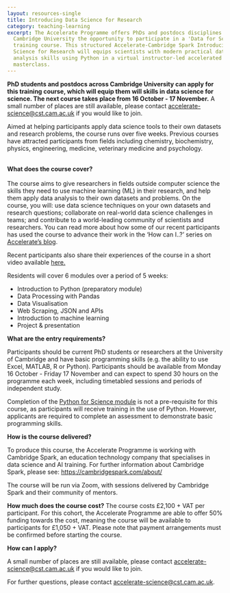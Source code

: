 ```yaml
---
layout: resources-single
title: Introducing Data Science for Research
category: teaching-learning
excerpt: The Accelerate Programme offers PhDs and postdocs disciplines across
  Cambridge University the opportunity to participate in a 'Data for Science'
  training course. This structured Accelerate-Cambridge Spark Introducing Data
  Science for Research will equips scientists with modern practical data
  analysis skills using Python in a virtual instructor-led accelerated
  masterclass.
---
```

**PhD students and postdocs across Cambridge University can apply for this training course, which will equip them will skills in data science for science. The next course takes place from 16 October - 17 November.** A small number of places are still available, please contact accelerate-science@cst.cam.ac.uk if you would like to join.  

Aimed at helping participants apply data science tools to their own datasets and research problems, the course runs over five weeks. Previous courses have attracted participants from fields including chemistry, biochemistry, physics, engineering, medicine, veterinary medicine and psychology.

\
**What does the course cover?**\
\
The course aims to give researchers in fields outside computer science the skills they need to use machine learning (ML) in their research, and help them apply data analysis to their own datasets and problems. On the course, you will: use data science techniques on your own datasets and research questions; collaborate on real-world data science challenges in teams; and contribute to a world-leading community of scientists and researchers. You can read more about how some of our recent participants has used the course to advance their work in the ‘How can I..?’ series on [Accelerate’s blog](https://acceleratescience.github.io/blog).

Recent participants also share their experiences of the course in a short video available [here. ](https://www.youtube.com/watch?v=hqJfTwnRM6E&t=6s)

Residents will cover 6 modules over a period of 5 weeks:

* Introduction to Python (preparatory module)
* Data Processing with Pandas
* Data Visualisation
* Web Scraping, JSON and APIs
* Introduction to machine learning
* Project & presentation

**What are the entry requirements?**

Participants should be current PhD students or researchers at the University of Cambridge and have basic programming skills (e.g. the ability to use Excel, MATLAB, R or Python). Participants should be available from Monday 16 October - Friday 17 November and can expect to spend 30 hours on the programme each week, including timetabled sessions and periods of independent study.

Completion of the [Python for Science module](https://acceleratescience.github.io/resources/python-programming-for-science.html) is not a pre-requisite for this course, as participants will receive training in the use of Python. However, applicants are required to complete an assessment to demonstrate basic programming skills.

**How is the course delivered?**

To produce this course, the Accelerate Programme is working with Cambridge Spark, an education technology company that specialises in data science and AI training. For further information about Cambridge Spark, please see: [https://cambridgespark.com/about/ ](https://cambridgespark.com/about/)

The course will be run via Zoom, with sessions delivered by Cambridge Spark and their community of mentors.

**How much does the course cost?**
The course costs £2,100 + VAT per participant. For this cohort, the Accelerate Programme are able to offer 50% funding towards the cost, meaning the course will be available to participants for £1,050 + VAT. Please note that payment arrangements must be confirmed before starting the course. 

**H﻿ow can I apply?**

A small number of places are still available, please contact accelerate-science@cst.cam.ac.uk if you would like to join.  

For further questions, please contact accelerate-science@cst.cam.ac.uk.[](https://forms.office.com/pages/responsepage.aspx?id=RQSlSfq9eUut41R7TzmG6SaVOxbmBOdAg9GzbnrB5IRUMzA2Uk1SVThUSlVXUTdHWEJWOFpLMjlXOC4u)